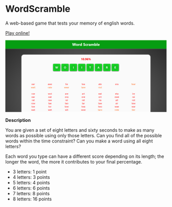 # WordScramble

A web-based game that tests your memory of english words.

[Play online!](https://jamesscn.github.io/wordscramble/)

<img src="preview.png" alt="preview" width=656/>

**Description**

You are given a set of eight letters and sixty seconds to make as many words as possible using only those letters. Can you find all of the possible words within the time constraint? Can you make a word using all eight letters?

Each word you type can have a different score depending on its length; the longer the word, the more it contributes to your final percentage.

* 3 letters: 1 point
* 4 letters: 3 points
* 5 letters: 4 points
* 6 letters: 6 points
* 7 letters: 8 points
* 8 letters: 16 points